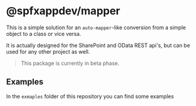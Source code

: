 # @spfxappdev/mapper

This is a simple solution for an `auto-mapper`-like conversion from a simple object to a class or vice versa.

It is actually designed for the SharePoint and OData REST api's, but can be used for any other project as well.

> This package is currently in beta phase.

## Examples

In the `exmaples` folder of this repository you can find some examples